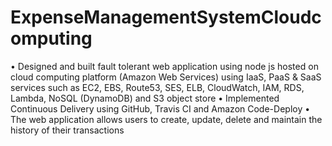 # ExpenseManagementSystemCloudcomputing

• Designed and built fault tolerant web application using node js hosted on cloud computing platform (Amazon Web Services) using IaaS, PaaS & SaaS services such as EC2, EBS, Route53, SES, ELB, CloudWatch, IAM, RDS, Lambda, NoSQL (DynamoDB) and S3 object store
• Implemented Continuous Delivery using GitHub, Travis CI and Amazon Code-Deploy
• The web application allows users to create, update, delete and maintain the history of their transactions
